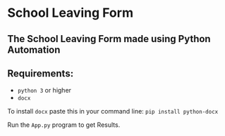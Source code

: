 # School Leaving Form
## The School Leaving Form made using Python Automation
## Requirements:
- `python 3` or higher
- `docx`

To install `docx` paste this in your command line: `pip install python-docx `

Run the `App.py` program to get Results.
